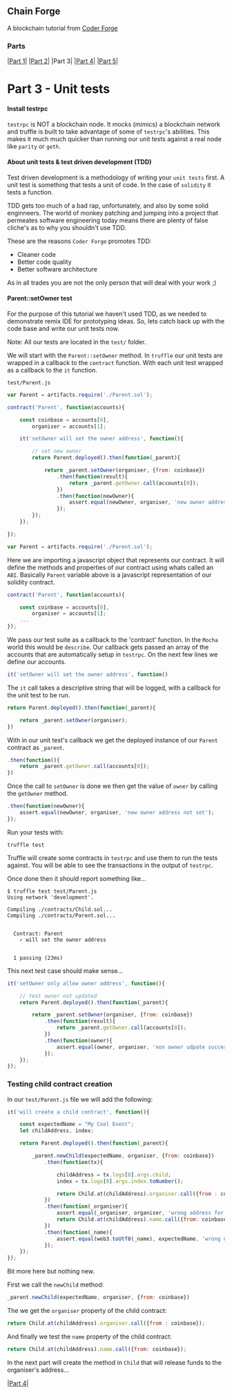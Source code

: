 ## Chain Forge

A blockchain tutorial from [Coder Forge](http://coderforge.io)

### Parts
|[Part 1](https://github.com/coder-forge/chain-forge/tree/part-1)|
|[Part 2](https://github.com/coder-forge/chain-forge/tree/part-2)|
|Part 3|
|[Part 4](https://github.com/coder-forge/chain-forge/tree/part-4)|
|[Part 5](https://github.com/coder-forge/chain-forge/tree/part-5)|

# Part 3 - Unit tests

#### Install testrpc

`testrpc` is NOT a blockchain node. It mocks (mimics) a blockchain network and
truffle is built to take advantage of some of `testrpc`'s abilities. This makes
it much much quicker than running our unit tests against a real node like
`parity` or `geth`.

#### About unit tests & test driven development (TDD)

Test driven development is a methodology of writing your `unit tests` first. A
unit test is something that tests a unit of code. In the case of `solidity` it
tests a function.

TDD gets too much of a bad rap, unfortunately, and also by some solid
enginneers. The world of monkey patching and jumping into a project that
permeates software engineering today means there are plenty of false cliche's as
to why you shouldn't use TDD.

These are the reasons `Coder Forge` promotes TDD:
 - Cleaner code
 - Better code quality
 - Better software architecture

As in all trades you are not the only person that will deal with your work ;)

#### Parent::setOwner test

For the purpose of this tutorial we haven't used TDD, as we needed to
demonstrate remix IDE for prototyping ideas. So, lets catch back up with the
code base and write our unit tests now.

Note: All our tests are located in the `test/` folder.

We will start with the `Parent::setOwner` method. In `truffle` our unit tests
are wrapped in a callback to the `contract` function. With each unit test
wrapped as a callback to the `it` function.


`test/Parent.js`

```javascript
var Parent = artifacts.require('./Parent.sol');

contract('Parent', function(accounts){

    const coinbase = accounts[0],
        organiser = accounts[1];

    it('setOwner will set the owner address', function(){

        // set new owner
        return Parent.deployed().then(function(_parent){

            return _parent.setOwner(organiser, {from: coinbase})
                .then(function(result){
                    return _parent.getOwner.call(accounts[0]);
                })
                .then(function(newOwner){
                    assert.equal(newOwner, organiser, 'new owner address not set');
                });
        });
    });

});
```

```javascript
var Parent = artifacts.require('./Parent.sol');
```

Here we are importing a javascript object that represents our contract. It will
define the methods and properties of our contract using whats called an `ABI`.
Basically `Parent` variable above is a javascript representation of our
solidity contract.

```javascript
contract('Parent', function(accounts){

    const coinbase = accounts[0],
        organiser = accounts[1];
    ...
});
```

We pass our test suite as a callback to the 'contract' function. In the `Mocha`
world this would be `describe`. Our callback gets passed an array of the
accounts that are automatically setup in `testrpc`. On the next few lines we
define our accounts.

```javascript
it('setOwner will set the owner address', function()
```

The `it` call takes a descriptive string that will be logged, with a callback
for the unit test to be run.

```javascript
return Parent.deployed().then(function(_parent){

    return _parent.setOwner(organiser);
})
```

With in our unit test's callback we get the deployed instance of our `Parent`
contract as `_parent`.

```javascript
.then(function(){
    return _parent.getOwner.call(accounts[0]);
})
```

Once the call to `setOwner` is done we then get the value of `owner` by calling
the `getOwner` method.

```javascript
.then(function(newOwner){
    assert.equal(newOwner, organiser, 'new owner address not set');
});
```

Run your tests with:

```
truffle test
```

Truffle will create some contracts in `testrpc` and use them to run the tests
against. You will be able to see the transactions in the output of `testrpc`.

Once done then it should report something like...
```
$ truffle test test/Parent.js
Using network 'development'.

Compiling ./contracts/Child.sol...
Compiling ./contracts/Parent.sol...


  Contract: Parent
    ✓ will set the owner address


  1 passing (23ms)
```

This next test case should make sense...

```javascript
it('setOwner only allow owner address', function(){

    // test owner not updated
    return Parent.deployed().then(function(_parent){

        return _parent.setOwner(organiser, {from: coinbase})
            .then(function(result){
                return _parent.getOwner.call(accounts[0]);
            })
            .then(function(owner){
                assert.equal(owner, organiser, 'non owner udpate success');
            });
    });
});
```

### Testing child contract creation

In our `test/Parent.js` file we will add the following:

```javascript
it('will create a child contract', function(){

    const expectedName = "My Cool Event";
    let childAddress, index;

    return Parent.deployed().then(function(_parent){

        _parent.newChild(expectedName, organiser, {from: coinbase})
            .then(function(tx){

                childAddress = tx.logs[0].args.child;
                index = tx.logs[0].args.index.toNumber();

                return Child.at(childAddress).organiser.call({from : coinbase});
            })
            .then(function(_organiser){
                assert.equal(_organiser, organiser, 'wrong address for organiser');
                return Child.at(childAddress).name.call({from: coinbase});
            })
            .then(function(_name){
                assert.equal(web3.toUtf8(_name), expectedName, 'wrong name set');
            });
    });
});
```

Bit more here but nothing new.

First we call the `newChild` method:

```javascript
_parent.newChild(expectedName, organiser, {from: coinbase})
```

The we get the `organiser` property of the child contract:

```javascript
return Child.at(childAddress).organiser.call({from : coinbase});
```

And finally we test the `name` property of the child contract:

```javascript
return Child.at(childAddress).name.call({from: coinbase});
```

In the next part will create the method in `Child` that will release funds to
the organiser's address...

|[Part 4](https://github.com/coder-forge/chain-forge/tree/part-4)|
